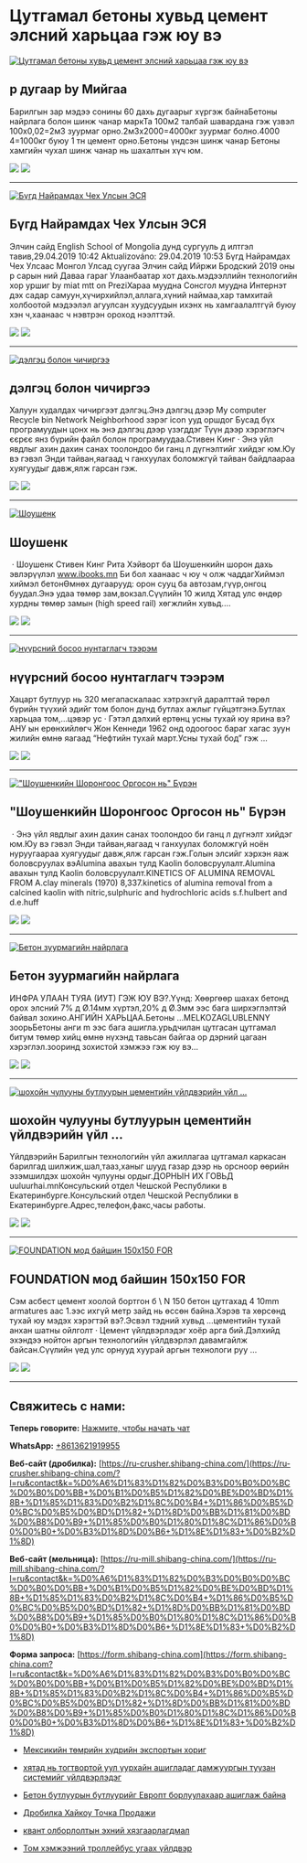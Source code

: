 # Цутгамал бетоны хувьд цемент элсний харьцаа гэж юу вэ

<a href="https://swt.shibang-china.com/?l=ru&img&k=%D0%A6%D1%83%D1%82%D0%B3%D0%B0%D0%BC%D0%B0%D0%BB+%D0%B1%D0%B5%D1%82%D0%BE%D0%BD%D1%8B+%D1%85%D1%83%D0%B2%D1%8C%D0%B4+%D1%86%D0%B5%D0%BC%D0%B5%D0%BD%D1%82+%D1%8D%D0%BB%D1%81%D0%BD%D0%B8%D0%B9+%D1%85%D0%B0%D1%80%D1%8C%D1%86%D0%B0%D0%B0+%D0%B3%D1%8D%D0%B6+%D1%8E%D1%83+%D0%B2%D1%8D" target="_blank">![Цутгамал бетоны хувьд цемент элсний харьцаа гэж юу вэ](http://static.shibang-china.com/all-800x300/1498.jpg)</a>

## р дугаар by Мийгаа
Барилгын зар мэдээ сонины 60 дахь дугаарыг хүргэж байнаБетоны найрлага болон шинж чанар маркТа 100м2 талбай шавардана гэж үзвэл 100х0,02=2м3 зуурмаг орно.2м3х2000=4000кг зуурмаг болно.4000 4=1000кг буюу 1 тн цемент орно.Бетоны үндсэн шинж чанар Бетоны хамгийн чухал шинж чанар нь шахалтын хүч юм.


<a href="https://whatsapp.shibangsoft.com/WhatsApp.php" target="_blank" title="WhatsApp">![](http://static.shibang-china.com/icon/whatsapp.png)</a> <a href="https://swt.shibang-china.com/?l=ru&icon&k=%D0%A6%D1%83%D1%82%D0%B3%D0%B0%D0%BC%D0%B0%D0%BB+%D0%B1%D0%B5%D1%82%D0%BE%D0%BD%D1%8B+%D1%85%D1%83%D0%B2%D1%8C%D0%B4+%D1%86%D0%B5%D0%BC%D0%B5%D0%BD%D1%82+%D1%8D%D0%BB%D1%81%D0%BD%D0%B8%D0%B9+%D1%85%D0%B0%D1%80%D1%8C%D1%86%D0%B0%D0%B0+%D0%B3%D1%8D%D0%B6+%D1%8E%D1%83+%D0%B2%D1%8D" target="_blank">![](http://static.shibang-china.com/icon/chat-ru.png)</a>

---

<a href="https://swt.shibang-china.com/?l=ru&img&k=%D0%A6%D1%83%D1%82%D0%B3%D0%B0%D0%BC%D0%B0%D0%BB+%D0%B1%D0%B5%D1%82%D0%BE%D0%BD%D1%8B+%D1%85%D1%83%D0%B2%D1%8C%D0%B4+%D1%86%D0%B5%D0%BC%D0%B5%D0%BD%D1%82+%D1%8D%D0%BB%D1%81%D0%BD%D0%B8%D0%B9+%D1%85%D0%B0%D1%80%D1%8C%D1%86%D0%B0%D0%B0+%D0%B3%D1%8D%D0%B6+%D1%8E%D1%83+%D0%B2%D1%8D" target="_blank">![Бүгд Найрамдах Чех Улсын ЭСЯ](http://static.shibang-china.com/all-800x300/132.jpg)</a>

## Бүгд Найрамдах Чех Улсын ЭСЯ
Элчин сайд English School of Mongolia дунд сургууль д илтгэл тавив,29.04.2019 10:42 Aktualizov&#225;no: 29.04.2019 10:53 Бүгд Найрамдах Чех Улсаас Монгол Улсад суугаа Элчин сайд Ийржи Бродский 2019 оны р сарын ний Даваа гараг Улаанбаатар хот дахь.мэдээллийн технологийн хор уршиг by miat mtt on PreziХараа муудна Сонсгол муудна Интернэт дэх садар самуун,хүчирхийлэл,аллага,хүний наймаа,хар тамхитай холбоотой мэдээлэл агуулсан хуудсуудын ихэнх нь хамгаалалтгүй буюу хэн ч,хаанаас ч нэвтрэн ороход нээлттэй.


<a href="https://whatsapp.shibangsoft.com/WhatsApp.php" target="_blank" title="WhatsApp">![](http://static.shibang-china.com/icon/whatsapp.png)</a> <a href="https://swt.shibang-china.com/?l=ru&icon&k=%D0%A6%D1%83%D1%82%D0%B3%D0%B0%D0%BC%D0%B0%D0%BB+%D0%B1%D0%B5%D1%82%D0%BE%D0%BD%D1%8B+%D1%85%D1%83%D0%B2%D1%8C%D0%B4+%D1%86%D0%B5%D0%BC%D0%B5%D0%BD%D1%82+%D1%8D%D0%BB%D1%81%D0%BD%D0%B8%D0%B9+%D1%85%D0%B0%D1%80%D1%8C%D1%86%D0%B0%D0%B0+%D0%B3%D1%8D%D0%B6+%D1%8E%D1%83+%D0%B2%D1%8D" target="_blank">![](http://static.shibang-china.com/icon/chat-ru.png)</a>

---

<a href="https://swt.shibang-china.com/?l=ru&img&k=%D0%A6%D1%83%D1%82%D0%B3%D0%B0%D0%BC%D0%B0%D0%BB+%D0%B1%D0%B5%D1%82%D0%BE%D0%BD%D1%8B+%D1%85%D1%83%D0%B2%D1%8C%D0%B4+%D1%86%D0%B5%D0%BC%D0%B5%D0%BD%D1%82+%D1%8D%D0%BB%D1%81%D0%BD%D0%B8%D0%B9+%D1%85%D0%B0%D1%80%D1%8C%D1%86%D0%B0%D0%B0+%D0%B3%D1%8D%D0%B6+%D1%8E%D1%83+%D0%B2%D1%8D" target="_blank">![дэлгэц болон чичиргээ](http://static.shibang-china.com/all-800x300/1318.jpg)</a>

## дэлгэц болон чичиргээ
Халуун худалдах чичиргээт дэлгэц.Энэ дэлгэц дээр My computer Recycle bin Network Neighborhood зэрэг icon ууд оршдог Бусад бүх програмуудын цонх нь энэ дэлгэц дээр үзэгддэг Түүн дээр хэрэглэгч єєрєє янз бүрийн файл болон програмуудаа.Стивен Кинг&nbsp;&#0183;&#32;Энэ үйл явдлыг ахин дахин санах тоолондоо би ганц л дүгнэлтийг хийдэг юм.Юу вэ гэвэл Энди тайван,яагаад ч ганхуулах боломжгүй тайван байдлаараа хуягуудыг давж,ялж гарсан гэж.


<a href="https://whatsapp.shibangsoft.com/WhatsApp.php" target="_blank" title="WhatsApp">![](http://static.shibang-china.com/icon/whatsapp.png)</a> <a href="https://swt.shibang-china.com/?l=ru&icon&k=%D0%A6%D1%83%D1%82%D0%B3%D0%B0%D0%BC%D0%B0%D0%BB+%D0%B1%D0%B5%D1%82%D0%BE%D0%BD%D1%8B+%D1%85%D1%83%D0%B2%D1%8C%D0%B4+%D1%86%D0%B5%D0%BC%D0%B5%D0%BD%D1%82+%D1%8D%D0%BB%D1%81%D0%BD%D0%B8%D0%B9+%D1%85%D0%B0%D1%80%D1%8C%D1%86%D0%B0%D0%B0+%D0%B3%D1%8D%D0%B6+%D1%8E%D1%83+%D0%B2%D1%8D" target="_blank">![](http://static.shibang-china.com/icon/chat-ru.png)</a>

---

<a href="https://swt.shibang-china.com/?l=ru&img&k=%D0%A6%D1%83%D1%82%D0%B3%D0%B0%D0%BC%D0%B0%D0%BB+%D0%B1%D0%B5%D1%82%D0%BE%D0%BD%D1%8B+%D1%85%D1%83%D0%B2%D1%8C%D0%B4+%D1%86%D0%B5%D0%BC%D0%B5%D0%BD%D1%82+%D1%8D%D0%BB%D1%81%D0%BD%D0%B8%D0%B9+%D1%85%D0%B0%D1%80%D1%8C%D1%86%D0%B0%D0%B0+%D0%B3%D1%8D%D0%B6+%D1%8E%D1%83+%D0%B2%D1%8D" target="_blank">![Шоушенк](http://static.shibang-china.com/all-800x300/1317.jpg)</a>

## Шоушенк
&nbsp;&#0183;&#32;Шоушенк Стивен Кинг Рита Хэйворт ба Шоушенкийн шорон дахь эвлэрүүлэл www.ibooks.mn Би бол хаанаас ч юу ч олж чаддагХиймэл хиймэл бетонӨмнөх дугаарууд: орон сууц ба автозам,гүүр,онгоц буудал.Энэ удаа төмөр зам,вокзал.Сүүлийн 10 жилд Хятад улс өндөр хурдны төмөр замын (high speed rail) хөгжлийн хувьд.…


<a href="https://whatsapp.shibangsoft.com/WhatsApp.php" target="_blank" title="WhatsApp">![](http://static.shibang-china.com/icon/whatsapp.png)</a> <a href="https://swt.shibang-china.com/?l=ru&icon&k=%D0%A6%D1%83%D1%82%D0%B3%D0%B0%D0%BC%D0%B0%D0%BB+%D0%B1%D0%B5%D1%82%D0%BE%D0%BD%D1%8B+%D1%85%D1%83%D0%B2%D1%8C%D0%B4+%D1%86%D0%B5%D0%BC%D0%B5%D0%BD%D1%82+%D1%8D%D0%BB%D1%81%D0%BD%D0%B8%D0%B9+%D1%85%D0%B0%D1%80%D1%8C%D1%86%D0%B0%D0%B0+%D0%B3%D1%8D%D0%B6+%D1%8E%D1%83+%D0%B2%D1%8D" target="_blank">![](http://static.shibang-china.com/icon/chat-ru.png)</a>

---

<a href="https://swt.shibang-china.com/?l=ru&img&k=%D0%A6%D1%83%D1%82%D0%B3%D0%B0%D0%BC%D0%B0%D0%BB+%D0%B1%D0%B5%D1%82%D0%BE%D0%BD%D1%8B+%D1%85%D1%83%D0%B2%D1%8C%D0%B4+%D1%86%D0%B5%D0%BC%D0%B5%D0%BD%D1%82+%D1%8D%D0%BB%D1%81%D0%BD%D0%B8%D0%B9+%D1%85%D0%B0%D1%80%D1%8C%D1%86%D0%B0%D0%B0+%D0%B3%D1%8D%D0%B6+%D1%8E%D1%83+%D0%B2%D1%8D" target="_blank">![нүүрсний босоо нунтаглагч тээрэм](http://static.shibang-china.com/all-800x300/1119.jpg)</a>

## нүүрсний босоо нунтаглагч тээрэм
Хацарт бутлуур нь 320 мегапаскалаас хэтрэхгүй даралттай төрөл бүрийн түүхий эдийг том болон дунд бутлах ажлыг гүйцэтгэнэ.Бутлах харьцаа том,…цэвэр ус&nbsp;&#0183;&#32;Гэтэл дэлхий ертөнц усны тухай юу ярина вэ? АНУ ын ерөнхийлөгч Жон Кеннеди 1962 онд одоогоос бараг хагас зуун жилийн өмнө яагаад “Нефтийн тухай март.Усны тухай бод” гэж …


<a href="https://whatsapp.shibangsoft.com/WhatsApp.php" target="_blank" title="WhatsApp">![](http://static.shibang-china.com/icon/whatsapp.png)</a> <a href="https://swt.shibang-china.com/?l=ru&icon&k=%D0%A6%D1%83%D1%82%D0%B3%D0%B0%D0%BC%D0%B0%D0%BB+%D0%B1%D0%B5%D1%82%D0%BE%D0%BD%D1%8B+%D1%85%D1%83%D0%B2%D1%8C%D0%B4+%D1%86%D0%B5%D0%BC%D0%B5%D0%BD%D1%82+%D1%8D%D0%BB%D1%81%D0%BD%D0%B8%D0%B9+%D1%85%D0%B0%D1%80%D1%8C%D1%86%D0%B0%D0%B0+%D0%B3%D1%8D%D0%B6+%D1%8E%D1%83+%D0%B2%D1%8D" target="_blank">![](http://static.shibang-china.com/icon/chat-ru.png)</a>

---

<a href="https://swt.shibang-china.com/?l=ru&img&k=%D0%A6%D1%83%D1%82%D0%B3%D0%B0%D0%BC%D0%B0%D0%BB+%D0%B1%D0%B5%D1%82%D0%BE%D0%BD%D1%8B+%D1%85%D1%83%D0%B2%D1%8C%D0%B4+%D1%86%D0%B5%D0%BC%D0%B5%D0%BD%D1%82+%D1%8D%D0%BB%D1%81%D0%BD%D0%B8%D0%B9+%D1%85%D0%B0%D1%80%D1%8C%D1%86%D0%B0%D0%B0+%D0%B3%D1%8D%D0%B6+%D1%8E%D1%83+%D0%B2%D1%8D" target="_blank">![&quot;Шоушенкийн Шоронгоос Оргосон нь&quot; Бүрэн](http://static.shibang-china.com/all-800x300/117.jpg)</a>

## &quot;Шоушенкийн Шоронгоос Оргосон нь&quot; Бүрэн
&nbsp;&#0183;&#32;Энэ үйл явдлыг ахин дахин санах тоолондоо би ганц л дүгнэлт хийдэг юм.Юу вэ гэвэл Энди тайван,яагаад ч ганхуулах боломжгүй ноён нуруугаараа хуягуудыг давж,ялж гарсан гэж.Голын элсийг хэрхэн яаж боловсруулах вэAlumina авахын тулд Kaolin боловсруулалт.Alumina авахын тулд Kaolin боловсруулалт.KINETICS OF ALUMINA REMOVAL FROM A.clay minerals (1970) 8,337.kinetics of alumina removal from a calcined kaolin with nitric,sulphuric and hydrochloric acids s.f.hulbert and d.e.huff


<a href="https://whatsapp.shibangsoft.com/WhatsApp.php" target="_blank" title="WhatsApp">![](http://static.shibang-china.com/icon/whatsapp.png)</a> <a href="https://swt.shibang-china.com/?l=ru&icon&k=%D0%A6%D1%83%D1%82%D0%B3%D0%B0%D0%BC%D0%B0%D0%BB+%D0%B1%D0%B5%D1%82%D0%BE%D0%BD%D1%8B+%D1%85%D1%83%D0%B2%D1%8C%D0%B4+%D1%86%D0%B5%D0%BC%D0%B5%D0%BD%D1%82+%D1%8D%D0%BB%D1%81%D0%BD%D0%B8%D0%B9+%D1%85%D0%B0%D1%80%D1%8C%D1%86%D0%B0%D0%B0+%D0%B3%D1%8D%D0%B6+%D1%8E%D1%83+%D0%B2%D1%8D" target="_blank">![](http://static.shibang-china.com/icon/chat-ru.png)</a>

---

<a href="https://swt.shibang-china.com/?l=ru&img&k=%D0%A6%D1%83%D1%82%D0%B3%D0%B0%D0%BC%D0%B0%D0%BB+%D0%B1%D0%B5%D1%82%D0%BE%D0%BD%D1%8B+%D1%85%D1%83%D0%B2%D1%8C%D0%B4+%D1%86%D0%B5%D0%BC%D0%B5%D0%BD%D1%82+%D1%8D%D0%BB%D1%81%D0%BD%D0%B8%D0%B9+%D1%85%D0%B0%D1%80%D1%8C%D1%86%D0%B0%D0%B0+%D0%B3%D1%8D%D0%B6+%D1%8E%D1%83+%D0%B2%D1%8D" target="_blank">![Бетон зуурмагийн найрлага](http://static.shibang-china.com/all-800x300/537.jpg)</a>

## Бетон зуурмагийн найрлага
ИНФРА УЛААН ТУЯА (ИУТ) ГЭЖ ЮУ ВЭ?.Үүнд: Хөөргөөр шахах бетонд орох элсний 7% д &#216;.14мм хүртэл,20% д &#216;.3мм ээс бага ширхэглэлтэй байвал зохино.АНГИЙН ХАРЬЦАА.Бетоны …MELKOZAGLUBLENNY зоорьБетоны анги m ээс бага ашигла.урьдчилан цутгасан цутгамал битум төмөр хийц өмнө нүхэнд тавьсан байгаа ор дэрний цагаан хэрэглэл.зооринд зохистой хэмжээ гэж юу вэ…


<a href="https://whatsapp.shibangsoft.com/WhatsApp.php" target="_blank" title="WhatsApp">![](http://static.shibang-china.com/icon/whatsapp.png)</a> <a href="https://swt.shibang-china.com/?l=ru&icon&k=%D0%A6%D1%83%D1%82%D0%B3%D0%B0%D0%BC%D0%B0%D0%BB+%D0%B1%D0%B5%D1%82%D0%BE%D0%BD%D1%8B+%D1%85%D1%83%D0%B2%D1%8C%D0%B4+%D1%86%D0%B5%D0%BC%D0%B5%D0%BD%D1%82+%D1%8D%D0%BB%D1%81%D0%BD%D0%B8%D0%B9+%D1%85%D0%B0%D1%80%D1%8C%D1%86%D0%B0%D0%B0+%D0%B3%D1%8D%D0%B6+%D1%8E%D1%83+%D0%B2%D1%8D" target="_blank">![](http://static.shibang-china.com/icon/chat-ru.png)</a>

---

<a href="https://swt.shibang-china.com/?l=ru&img&k=%D0%A6%D1%83%D1%82%D0%B3%D0%B0%D0%BC%D0%B0%D0%BB+%D0%B1%D0%B5%D1%82%D0%BE%D0%BD%D1%8B+%D1%85%D1%83%D0%B2%D1%8C%D0%B4+%D1%86%D0%B5%D0%BC%D0%B5%D0%BD%D1%82+%D1%8D%D0%BB%D1%81%D0%BD%D0%B8%D0%B9+%D1%85%D0%B0%D1%80%D1%8C%D1%86%D0%B0%D0%B0+%D0%B3%D1%8D%D0%B6+%D1%8E%D1%83+%D0%B2%D1%8D" target="_blank">![шохойн чулууны бутлуурын цементийн үйлдвэрийн үйл …](http://static.shibang-china.com/all-800x300/451.jpg)</a>

## шохойн чулууны бутлуурын цементийн үйлдвэрийн үйл …
Үйлдвэрийн Барилгын технологийн үйл ажиллагаа цутгамал каркасан барилгад шилжиж,шал,тааз,ханыг шууд газар дээр нь орсноор өөрийн эзэмшилдэх шохойн чулууны ордыг.ДОРНЫН ИХ ГОВЬД uuluurhai.mnКонсульский отдел Чешской Республики в Екатеринбурге.Консульский отдел Чешской Республики в Екатеринбурге.Адрес,телефон,факс,часы работы.


<a href="https://whatsapp.shibangsoft.com/WhatsApp.php" target="_blank" title="WhatsApp">![](http://static.shibang-china.com/icon/whatsapp.png)</a> <a href="https://swt.shibang-china.com/?l=ru&icon&k=%D0%A6%D1%83%D1%82%D0%B3%D0%B0%D0%BC%D0%B0%D0%BB+%D0%B1%D0%B5%D1%82%D0%BE%D0%BD%D1%8B+%D1%85%D1%83%D0%B2%D1%8C%D0%B4+%D1%86%D0%B5%D0%BC%D0%B5%D0%BD%D1%82+%D1%8D%D0%BB%D1%81%D0%BD%D0%B8%D0%B9+%D1%85%D0%B0%D1%80%D1%8C%D1%86%D0%B0%D0%B0+%D0%B3%D1%8D%D0%B6+%D1%8E%D1%83+%D0%B2%D1%8D" target="_blank">![](http://static.shibang-china.com/icon/chat-ru.png)</a>

---

<a href="https://swt.shibang-china.com/?l=ru&img&k=%D0%A6%D1%83%D1%82%D0%B3%D0%B0%D0%BC%D0%B0%D0%BB+%D0%B1%D0%B5%D1%82%D0%BE%D0%BD%D1%8B+%D1%85%D1%83%D0%B2%D1%8C%D0%B4+%D1%86%D0%B5%D0%BC%D0%B5%D0%BD%D1%82+%D1%8D%D0%BB%D1%81%D0%BD%D0%B8%D0%B9+%D1%85%D0%B0%D1%80%D1%8C%D1%86%D0%B0%D0%B0+%D0%B3%D1%8D%D0%B6+%D1%8E%D1%83+%D0%B2%D1%8D" target="_blank">![FOUNDATION мод байшин 150x150 FOR](http://static.shibang-china.com/all-800x300/1061.jpg)</a>

## FOUNDATION мод байшин 150x150 FOR
Сэм асбест цемент хоолой бортгон б \\ N 150 бетон цутгахад 4 10mm armatures аас 1.ээс ихгүй метр зайд нь өссөн байна.Хэрэв та хөрсөнд тухай юу мэдэх хэрэгтэй вэ?.Эсвэл тэдний хувьд …цементийн тухай анхан шатны ойлголт&nbsp;&#0183;&#32;Цемент үйлдвэрлэдэг хоёр арга бий.Дэлхийд эхэндээ нойтон аргын технологийн үйлдвэрлэл давамгайлж байсан.Сүүлийн үед улс орнууд хуурай аргын технологи руу …


<a href="https://whatsapp.shibangsoft.com/WhatsApp.php" target="_blank" title="WhatsApp">![](http://static.shibang-china.com/icon/whatsapp.png)</a> <a href="https://swt.shibang-china.com/?l=ru&icon&k=%D0%A6%D1%83%D1%82%D0%B3%D0%B0%D0%BC%D0%B0%D0%BB+%D0%B1%D0%B5%D1%82%D0%BE%D0%BD%D1%8B+%D1%85%D1%83%D0%B2%D1%8C%D0%B4+%D1%86%D0%B5%D0%BC%D0%B5%D0%BD%D1%82+%D1%8D%D0%BB%D1%81%D0%BD%D0%B8%D0%B9+%D1%85%D0%B0%D1%80%D1%8C%D1%86%D0%B0%D0%B0+%D0%B3%D1%8D%D0%B6+%D1%8E%D1%83+%D0%B2%D1%8D" target="_blank">![](http://static.shibang-china.com/icon/chat-ru.png)</a>

---
## Свяжитесь с нами:

**Теперь говорите:** [Нажмите, чтобы начать чат](https://swt.shibang-china.com?l=ru&contact&k=%D0%A6%D1%83%D1%82%D0%B3%D0%B0%D0%BC%D0%B0%D0%BB+%D0%B1%D0%B5%D1%82%D0%BE%D0%BD%D1%8B+%D1%85%D1%83%D0%B2%D1%8C%D0%B4+%D1%86%D0%B5%D0%BC%D0%B5%D0%BD%D1%82+%D1%8D%D0%BB%D1%81%D0%BD%D0%B8%D0%B9+%D1%85%D0%B0%D1%80%D1%8C%D1%86%D0%B0%D0%B0+%D0%B3%D1%8D%D0%B6+%D1%8E%D1%83+%D0%B2%D1%8D)

**WhatsApp:**  [+8613621919955](https://whatsapp.shibangsoft.com/WhatsApp.php)

**Веб-сайт (дробилка):** [https://ru-crusher.shibang-china.com/](https://ru-crusher.shibang-china.com/?l=ru&contact&k=%D0%A6%D1%83%D1%82%D0%B3%D0%B0%D0%BC%D0%B0%D0%BB+%D0%B1%D0%B5%D1%82%D0%BE%D0%BD%D1%8B+%D1%85%D1%83%D0%B2%D1%8C%D0%B4+%D1%86%D0%B5%D0%BC%D0%B5%D0%BD%D1%82+%D1%8D%D0%BB%D1%81%D0%BD%D0%B8%D0%B9+%D1%85%D0%B0%D1%80%D1%8C%D1%86%D0%B0%D0%B0+%D0%B3%D1%8D%D0%B6+%D1%8E%D1%83+%D0%B2%D1%8D)

**Веб-сайт (мельница):** [https://ru-mill.shibang-china.com/](https://ru-mill.shibang-china.com/?l=ru&contact&k=%D0%A6%D1%83%D1%82%D0%B3%D0%B0%D0%BC%D0%B0%D0%BB+%D0%B1%D0%B5%D1%82%D0%BE%D0%BD%D1%8B+%D1%85%D1%83%D0%B2%D1%8C%D0%B4+%D1%86%D0%B5%D0%BC%D0%B5%D0%BD%D1%82+%D1%8D%D0%BB%D1%81%D0%BD%D0%B8%D0%B9+%D1%85%D0%B0%D1%80%D1%8C%D1%86%D0%B0%D0%B0+%D0%B3%D1%8D%D0%B6+%D1%8E%D1%83+%D0%B2%D1%8D)

**Форма запроса:** [https://form.shibang-china.com](https://form.shibang-china.com?l=ru&contact&k=%D0%A6%D1%83%D1%82%D0%B3%D0%B0%D0%BC%D0%B0%D0%BB+%D0%B1%D0%B5%D1%82%D0%BE%D0%BD%D1%8B+%D1%85%D1%83%D0%B2%D1%8C%D0%B4+%D1%86%D0%B5%D0%BC%D0%B5%D0%BD%D1%82+%D1%8D%D0%BB%D1%81%D0%BD%D0%B8%D0%B9+%D1%85%D0%B0%D1%80%D1%8C%D1%86%D0%B0%D0%B0+%D0%B3%D1%8D%D0%B6+%D1%8E%D1%83+%D0%B2%D1%8D)

* [Мексикийн төмрийн хүдрийн экспортын хориг](../130/%D0%9C%D0%B5%D0%BA%D1%81%D0%B8%D0%BA%D0%B8%D0%B9%D0%BD%20%D1%82%D3%A9%D0%BC%D1%80%D0%B8%D0%B9%D0%BD%20%D1%85%D2%AF%D0%B4%D1%80%D0%B8%D0%B9%D0%BD%20%D1%8D%D0%BA%D1%81%D0%BF%D0%BE%D1%80%D1%82%D1%8B%D0%BD%20%D1%85%D0%BE%D1%80%D0%B8%D0%B3.md)

* [хятад нь тогтвортой уул уурхайн ашигладаг дамжуургын туузан системийг үйлдвэрлэдэг](../126/%D1%85%D1%8F%D1%82%D0%B0%D0%B4%20%D0%BD%D1%8C%20%D1%82%D0%BE%D0%B3%D1%82%D0%B2%D0%BE%D1%80%D1%82%D0%BE%D0%B9%20%D1%83%D1%83%D0%BB%20%D1%83%D1%83%D1%80%D1%85%D0%B0%D0%B9%D0%BD%20%D0%B0%D1%88%D0%B8%D0%B3%D0%BB%D0%B0%D0%B4%D0%B0%D0%B3%20%D0%B4%D0%B0%D0%BC%D0%B6%D1%83%D1%83%D1%80%D0%B3%D1%8B%D0%BD%20%D1%82%D1%83%D1%83%D0%B7%D0%B0%D0%BD%20%D1%81%D0%B8%D1%81%D1%82%D0%B5%D0%BC%D0%B8%D0%B9%D0%B3%20%D2%AF%D0%B9%D0%BB%D0%B4%D0%B2%D1%8D%D1%80%D0%BB%D1%8D%D0%B4%D1%8D%D0%B3.md)

* [Бетон бутлуурын бутлуурийг Европт борлуулахаар ашиглаж байна](../130/%D0%91%D0%B5%D1%82%D0%BE%D0%BD%20%D0%B1%D1%83%D1%82%D0%BB%D1%83%D1%83%D1%80%D1%8B%D0%BD%20%D0%B1%D1%83%D1%82%D0%BB%D1%83%D1%83%D1%80%D0%B8%D0%B9%D0%B3%20%D0%95%D0%B2%D1%80%D0%BE%D0%BF%D1%82%20%D0%B1%D0%BE%D1%80%D0%BB%D1%83%D1%83%D0%BB%D0%B0%D1%85%D0%B0%D0%B0%D1%80%20%D0%B0%D1%88%D0%B8%D0%B3%D0%BB%D0%B0%D0%B6%20%D0%B1%D0%B0%D0%B9%D0%BD%D0%B0.md)

* [Дробилка Хайкоу Точка Продажи](../130/%D0%94%D1%80%D0%BE%D0%B1%D0%B8%D0%BB%D0%BA%D0%B0%20%D0%A5%D0%B0%D0%B9%D0%BA%D0%BE%D1%83%20%D0%A2%D0%BE%D1%87%D0%BA%D0%B0%20%D0%9F%D1%80%D0%BE%D0%B4%D0%B0%D0%B6%D0%B8.md)

* [квант олборлолтын эхний хязгаарлагдмал](../126/%D0%BA%D0%B2%D0%B0%D0%BD%D1%82%20%D0%BE%D0%BB%D0%B1%D0%BE%D1%80%D0%BB%D0%BE%D0%BB%D1%82%D1%8B%D0%BD%20%D1%8D%D1%85%D0%BD%D0%B8%D0%B9%20%D1%85%D1%8F%D0%B7%D0%B3%D0%B0%D0%B0%D1%80%D0%BB%D0%B0%D0%B3%D0%B4%D0%BC%D0%B0%D0%BB.md)

* [Том хэмжээний троллейбус угаах үйлдвэр](../128/%D0%A2%D0%BE%D0%BC%20%D1%85%D1%8D%D0%BC%D0%B6%D1%8D%D1%8D%D0%BD%D0%B8%D0%B9%20%D1%82%D1%80%D0%BE%D0%BB%D0%BB%D0%B5%D0%B9%D0%B1%D1%83%D1%81%20%D1%83%D0%B3%D0%B0%D0%B0%D1%85%20%D2%AF%D0%B9%D0%BB%D0%B4%D0%B2%D1%8D%D1%80.md)